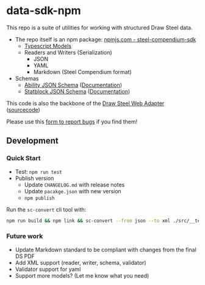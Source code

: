 # data-sdk-npm

This repo is a suite of utilities for working with structured Draw Steel data.  

- The repo itself is an npm package: [npmjs.com - steel-compendium-sdk](https://www.npmjs.com/package/steel-compendium-sdk)
  - [Typescript Models](src/model)
  - Readers and Writers (Serialization)
    - JSON
    - YAML
    - Markdown (Steel Compendium format)
- Schemas
  - [Ability JSON Schema](src/schema/ability.schema.json) ([Documentation](src/schema/ability.schema.md))
  - [Statblock JSON Schema](src/schema/statblock.schema.json) ([Documentation](src/schema/statblock.schema.md))

This code is also the backbone of the [Draw Steel Web Adapter](https://steelcompendium.io/web-adapter/) ([sourcecode](https://github.com/SteelCompendium/web-adapter))

Please use this [form to report bugs](https://docs.google.com/forms/d/e/1FAIpQLSc6m-pZ0NLt2EArE-Tcxr-XbAPMyhu40ANHJKtyRvvwBd2LSw/viewform?usp=sharing&ouid=105036387964900154878) if you find them!

## Development

### Quick Start 

- Test: `npm run test`
- Publish version
  - Update `CHANGELOG.md` with release notes
  - Update `pacakge.json` with new version
  - `npm publish`

Run the `sc-convert` cli tool with:
```bash
npm run build && npm link && sc-convert --from json --to xml ./src/__tests__/data/ability/dto-json/blessing_of_the_blade.json --output ./tmp
```

### Future work

- Update Markdown standard to be compliant with changes from the final DS PDF
- Add XML support (reader, writer, schema, validator)
- Validator support for yaml
- Support more models?  (Let me know what you need)
